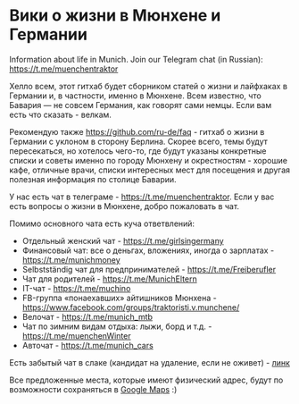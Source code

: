 # Вики о жизни в Мюнхене и Германии
Information about life in Munich. 
Join our Telegram chat (in Russian): https://t.me/muenchentraktor

Хелло всем, этот гитхаб будет сборником статей о жизни и лайфхаках в Германии и, в частности, именно в Мюнхене. Всем известно, что Бавария — не совсем Германия, как говорят сами немцы.
Если вам есть что сказать - велкам.

Рекомендую также https://github.com/ru-de/faq - гитхаб о жизни в Германии с уклоном в сторону Берлина. Скорее всего, темы будут пересекаться, но хотелось чего-то, где будут указаны конкретные списки и советы именно по городу Мюнхену и окрестностям - хорошие кафе, отличные врачи, списки интересных мест для посещения и другая полезная информация по столице Баварии.

У нас есть чат в телеграме - https://t.me/muenchentraktor. Если у вас есть вопросы о жизни в Мюнхене, добро пожаловать в чат.

Помимо основного чата есть куча ответвлений:

* Отдельный женский чат - https://t.me/girlsingermany
* Финансовый чат: все о деньгах, вложениях, иногда о зарплатах - https://t.me/munichmoney
* Selbstständig чат для предпринимателей - https://t.me/Freiberufler
* Чат для родителей - https://t.me/MunichEltern
* IT-чат - https://t.me/muchino
* FB-группа «понаехавших» айтишников Мюнхена - https://www.facebook.com/groups/traktoristi.v.munchene/
* Велочат - https://t.me/munich_mtb
* Чат по зимним видам отдыха: лыжи, борд и т.д. - https://t.me/muenchenWinter
* Авточат - https://t.me/munich_cars

Есть забытый чат в слаке (кандидат на удаление, если не оживет) - [линк](https://join.slack.com/t/tracktor2munich/shared_invite/enQtNDEwNjYyMTE5ODI0LThlZDYyNWM3ZGEwOTEyOGFmYTkwOGIzZGQxODM4MDM5YzQwYmU0MGM5OTcwYmM2MDI2MzM1ZmRhZTQyZTNiYjk)

Все предложенные места, которые имеют физический адрес, будут по возможности сохраняться в [Google Maps](http://bit.ly/muenchen_map) :)
